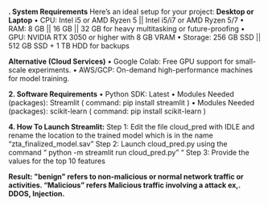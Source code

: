 **. System Requirements**
Here’s an ideal setup for your project:
**Desktop or Laptop**
• CPU: Intel i5 or AMD Ryzen 5 || Intel i5/i7 or AMD Ryzen 5/7
• RAM: 8 GB || 16 GB || 32 GB for heavy multitasking or future-proofing
• GPU: NVIDIA RTX 3050 or higher with 8 GB VRAM
• Storage: 256 GB SSD || 512 GB SSD + 1 TB HDD for backups

**Alternative (Cloud Services)**
• Google Colab: Free GPU support for small-scale experiments.
• AWS/GCP: On-demand high-performance machines for model training.

**2. Software Requirements**
• Python SDK: Latest
• Modules Needed (packages): Streamlit ( command: pip install streamlit )
• Modules Needed (packages): scikit-learn ( command: pip install scikit-learn )

**4. How To Launch Streamlit:**
Step 1: Edit the file cloud_pred with IDLE and rename the location to the trained model
which is in the name “zta_finalized_model.sav”
Step 2: Launch cloud_pred.py using the command “ python -m streamlit run
cloud_pred.py” “
Step 3: Provide the values for the top 10 features

**Result: "benign" refers to non-malicious or normal network traffic or activities.
“Malicious” refers Malicious traffic involving a attack ex,. DDOS, Injection.**

